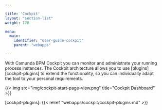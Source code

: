 ```yaml
---

title: 'Cockpit'
layout: "section-list"
weight: 120

menu:
  main:
    identifier: "user-guide-cockpit"
    parent: "webapps"

---
```



With Camunda BPM Cockpit you can monitor and administrate your running process instances.
The Cockpit architecture allows you to use [plugins][cockpit-plugins] to extend the functionality, so you can individually adapt the tool to your personal requirements.

{{< img src="img/cockpit-start-page-view.png" title="Cockpit Dashboard" >}}


[cockpit-plugins]: {{< relref "webapps/cockpit/cockpit-plugins.md" >}}
